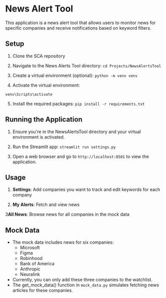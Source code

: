 # News Alert Tool

This application is a news alert tool that allows users to monitor news for specific companies and receive notifications based on keyword filters.


## Setup
1. Clone the SCA repository
2. Navigate to the News Alerts Tool directory: ```cd Projects/NewsAlertsTool ```

3. Create a virtual environment (optional): ```python -m venv venv```
4. Activate the virtual environment:
  ```
  venv\Scripts\activate
  ```

5. Install the required packages:
```pip install -r requirements.txt```

## Running the Application

1. Ensure you're in the NewsAlertsTool directory and your virtual environment is activated.

2. Run the Streamlit app: `streamlit run settings.py`

3. Open a web browser and go to `http://localhost:8501` to view the application.

## Usage

1. **Settings**: Add companies you want to track and edit keywords for each company

2. **My Alerts**: Fetch and view news

3**All News**: Browse news for all companies in the mock data  

## Mock Data 

- The mock data includes news for six companies:
   - Microsoft
   - Figma
   - Robinhood
   - Bank of America 
   - Anthropic
   - Neuralink
- Currently, you can only add these three companies to the watchlist.
- The get_mock_data() function in `mock_data.py` simulates fetching news articles for these companies.

